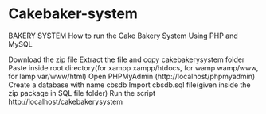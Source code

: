 # Cakebaker-system
BAKERY SYSTEM
How to run the Cake Bakery System Using PHP and MySQL

Download the zip file
Extract the file and copy cakebakerysystem folder
Paste inside root directory(for xampp xampp/htdocs, for wamp wamp/www, for lamp var/www/html)
Open PHPMyAdmin (http://localhost/phpmyadmin)
Create a database with name cbsdb
Import cbsdb.sql file(given inside the zip package in SQL file folder)
Run the script http://localhost/cakebakerysystem

